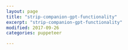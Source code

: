 ```yaml
---
layout: page
title: "strip-companion-gpt-functionality"
excerpt: "strip-companion-gpt-functionality"
modified: 2017-09-26
categories: puppeteer

---
```

<br>
<div class="apester-strip" is-mobile-only="false" data-channel-tokens="5cbdb7dc941f318ac15dba17" item-size="small" item-shape="round" top-border-width="2" bottom-border-width="2"></div><script async src="https://static.apester.com/js/sdk/latest/apester-sdk.js"></script>
<br>
